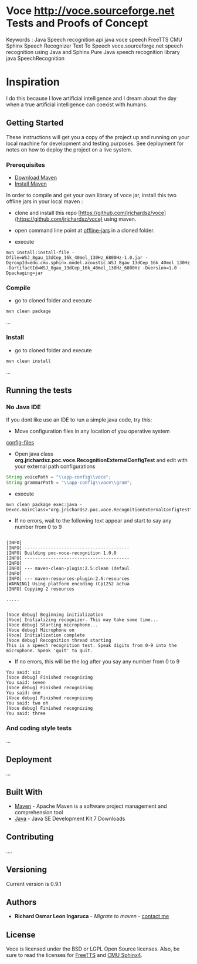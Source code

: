 # Voce http://voce.sourceforge.net Tests and Proofs of Concept

Keywords : Java Speech recognition api java voce speech FreeTTS CMU Sphinx Speech Recognizer Text To Speech voce.sourceforge.net speech recognition using Java and Sphinx Pure Java speech recognition library java SpeechRecognition 

# Inspiration

I do this because I love artificial intelligence and I dream about the day when a true artificial intelligence can coexist with humans.

## Getting Started

These instructions will get you a copy of the project up and running on your local machine for development and testing purposes. See deployment for notes on how to deploy the project on a live system.

### Prerequisites

- [Download Maven](http://maven.apache.org/download.cgi)
- [Install Maven](http://maven.apache.org/install.html)

In order to compile and get your own library of voce jar, install this two offline jars in your local maven :

- clone and install this repo [https://github.com/jrichardsz/voce](https://github.com/jrichardsz/voce) using maven.

- open command line point at [offline-jars](https://github.com/jrichardsz/java-speech-recognition-apis/tree/master/voce/offline-jars) in a cloned folder.

- execute


```
mvn install:install-file -Dfile=WSJ_8gau_13dCep_16k_40mel_130Hz_6800Hz-1.0.jar -DgroupId=edu.cmu.sphinx.model.acoustic.WSJ_8gau_13dCep_16k_40mel_130Hz_6800Hz -DartifactId=WSJ_8gau_13dCep_16k_40mel_130Hz_6800Hz -Dversion=1.0 -Dpackaging=jar

```

### Compile

- go to cloned folder and execute

```
mvn clean package
```

...

### Install

- go to cloned folder and execute

```
mvn clean install
```

...


## Running the tests

### No Java IDE

If you dont like use an IDE to run a simple java code, try this:

- Move configuration files in any location of you operative system 

[config-files](https://github.com/jrichardsz/java-speech-recognition-apis/tree/master/voce/config-files)

- Open java class **org.jrichardsz.poc.voce.RecognitionExternalConfigTest** and edit with your external path configurations

```java
String voicePath = "\\app-config\\voce";
String grammarPath = "\\app-config\\voce\\gram";
```

- execute

```
mvn clean package exec:java -Dexec.mainClass="org.jrichardsz.poc.voce.RecognitionExternalConfigTest"
```

- If no errors, wait to the following text appear and start to say any number from 0 to 9

```

[INFO]
[INFO] ----------------------------------------
[INFO] Building poc-voce-recognition 1.0.0
[INFO] ----------------------------------------
[INFO]
[INFO] --- maven-clean-plugin:2.5:clean (defaul
[INFO]
[INFO] --- maven-resources-plugin:2.6:resources
[WARNING] Using platform encoding (Cp1252 actua
[INFO] Copying 2 resources

.....


[Voce debug] Beginning initialization
[Voce] Initializing recognizer. This may take some time...
[Voce debug] Starting microphone...
[Voce debug] Microphone on
[Voce] Initialization complete
[Voce debug] Recognition thread starting
This is a speech recognition test. Speak digits from 0-9 into the microphone. Speak 'quit' to quit.
```

- If no errors, this will be the log after you say any number from 0 to 9

```
You said: six
[Voce debug] Finished recognizing
You said: seven
[Voce debug] Finished recognizing
You said: one
[Voce debug] Finished recognizing
You said: two oh
[Voce debug] Finished recognizing
You said: three
```


### And coding style tests

...


## Deployment

...

## Built With

* [Maven](https://www.apache.org/) - Apache Maven is a software project management and comprehension tool
* [Java](http://www.oracle.com/technetwork/java/javase/downloads/jdk7-downloads-1880260.html) - Java SE Development Kit 7 Downloads

## Contributing

....

## Versioning

Current version is 0.9.1

## Authors

* **Richard Osmar Leon Ingaruca** - *Migrate to maven* - [contact me](http://jrichardsz.weebly.com/contact.html)

## License

Voce is licensed under the BSD or LGPL Open Source licenses.  Also, be sure to read the licenses for [FreeTTS](http://freetts.sourceforge.net/docs/index.php) and [CMU Sphinx4](http://cmusphinx.sourceforge.net/wiki/tutorialsphinx4).